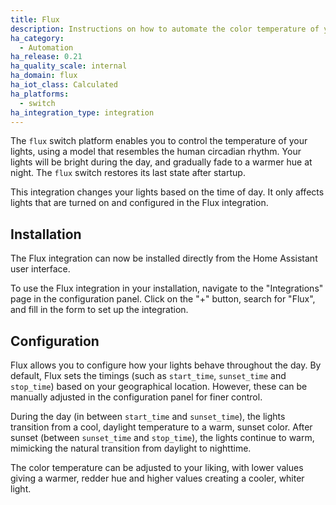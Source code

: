 ```yaml
---
title: Flux
description: Instructions on how to automate the color temperature of your lights based on the time of day with Home Assistant
ha_category:
  - Automation
ha_release: 0.21
ha_quality_scale: internal
ha_domain: flux
ha_iot_class: Calculated
ha_platforms:
  - switch
ha_integration_type: integration
---
```


The `flux` switch platform enables you to control the temperature of your lights, using a model that resembles the human circadian rhythm. Your lights will be bright during the day, and gradually fade to a warmer hue at night. The `flux` switch restores its last state after startup.

This integration changes your lights based on the time of day. It only affects lights that are turned on and configured in the Flux integration.

## Installation

The Flux integration can now be installed directly from the Home Assistant user interface.

To use the Flux integration in your installation, navigate to the "Integrations" page in the configuration panel. Click on the "+" button, search for "Flux", and fill in the form to set up the integration.

## Configuration

Flux allows you to configure how your lights behave throughout the day. By default, Flux sets the timings (such as `start_time`, `sunset_time` and `stop_time`) based on your geographical location. However, these can be manually adjusted in the configuration panel for finer control.

During the day (in between `start_time` and `sunset_time`), the lights transition from a cool, daylight temperature to a warm, sunset color. After sunset (between `sunset_time` and `stop_time`), the lights continue to warm, mimicking the natural transition from daylight to nighttime.

The color temperature can be adjusted to your liking, with lower values giving a warmer, redder hue and higher values creating a cooler, whiter light.
